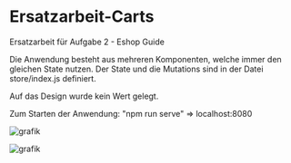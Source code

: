 # Ersatzarbeit-Carts
Ersatzarbeit für Aufgabe 2 - Eshop Guide

Die Anwendung besteht aus mehreren Komponenten, welche immer den gleichen State nutzen. Der State und die Mutations sind in der Datei store/index.js definiert.

Auf das Design wurde kein Wert gelegt.

Zum Starten der Anwendung: "npm run serve" => localhost:8080

![grafik](https://user-images.githubusercontent.com/78689134/161440011-595f0d7e-cfde-4116-a522-24396017482b.png)


![grafik](https://user-images.githubusercontent.com/78689134/161439919-0819696a-f410-4257-b3dc-d3a6df3867aa.png)

